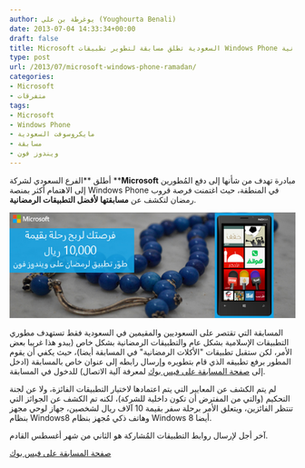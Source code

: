 ```yaml
---
author: يوغرطة بن علي (Youghourta Benali)
date: 2013-07-04 14:33:34+00:00
draft: false
title: Microsoft السعودية تطلق مسابقة لتطوير تطبيقات Windows Phone الرمضانية
type: post
url: /2013/07/microsoft-windows-phone-ramadan/
categories:
- Microsoft
- متفرقات
tags:
- Microsoft
- Windows Phone
- مايكروسوفت السعودية
- مسابقة
- ويندوز فون
---
```


أطلق **الفرع السعودي لشركة ****Microsoft** مبادرة تهدف من شأنها إلى دفع المُطورين إلى الاهتمام أكثر بمنصة Windows Phone في المنطقة، حيث اغتمنت فرصة قروب رمضان لتكشف عن **مسابقتها لأفضل التطبيقات الرمضانية**.




[![microsoft-arabia-windows-phone-contest](microsoft-arabia-windows-phone-contest.png)
](microsoft-arabia-windows-phone-contest.png)




المسابقة التي تقتصر على السعوديين والمقيمين في السعودية فقط تستهدف مطوري التطبيقات الإسلامية بشكل عام والتطبيقات الرمضانية بشكل خاص (يبدو هذا غريبا بعض الأمر، لكن ستقبل تطبيقات "الأكلات الرمضانية" في المسابقة أيضا)، حيث يكفي أن يقوم المطور برفع تطبيقه الذي قام بتطويره وإرسال رابطه إلى عنوان خاص بالمسابقة (ادخل إلى [صفحة المسابقة على فيس بوك](https://www.facebook.com/msSaudiCommunity?v=app_201965929950712) لمعرفة آلية الاتصال) للدخول في المسابقة.




لم يتم الكشف عن المعايير التي يتم اعتمادها لاختيار التطبيقات الفائزة، ولا عن لجنة التحكيم (والتي من المفترض أن تكون داخلية للشركة)، لكنه تم الكشف عن الجوائز التي تنتظر الفائزين، ويتعلق الأمر برحلة سفر بقيمة 10 آلاف ريال لشخصين، جهاز لوحي مجهز بنظام Windows8 وهاتف ذكي مُجهز بنظام Windows 8 أيضا.




آخر أجل لإرسال روابط التطبيقات المُشاركة هو الثاني من شهر أغسطس القادم.




[صفحة المسابقة على فيس بوك](https://www.facebook.com/msSaudiCommunity?v=app_201965929950712)
